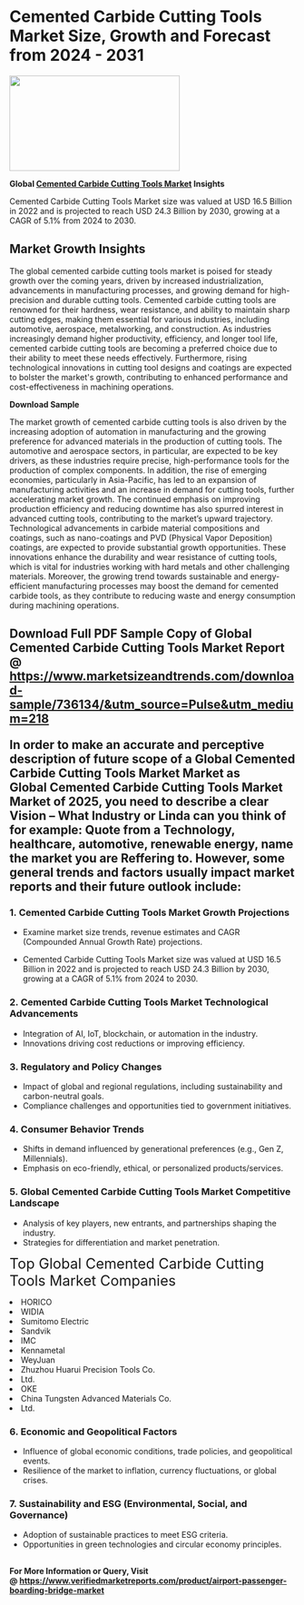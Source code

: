 <H1>Cemented Carbide Cutting Tools Market Size, Growth and Forecast from 2024 - 2031</H1><img class="aligncenter size-medium wp-image-584254" src="https://thirdeyenews.in/wp-content/uploads/2024/09/Global-Market-Research-300x168.jpeg" alt="" width="300" height="168" /><p><strong>Global&nbsp;<a href="https://www.marketsizeandtrends.com/download-sample/736134/&amp;utm_source=Pulse&amp;utm_medium=218">Cemented Carbide Cutting Tools Market</a> Insights</strong></p><p>Cemented Carbide Cutting Tools Market size was valued at USD 16.5 Billion in 2022 and is projected to reach USD 24.3 Billion by 2030, growing at a CAGR of 5.1% from 2024 to 2030.</p><p><h2>Market Growth Insights</h2> <p>The global cemented carbide cutting tools market is poised for steady growth over the coming years, driven by increased industrialization, advancements in manufacturing processes, and growing demand for high-precision and durable cutting tools. Cemented carbide cutting tools are renowned for their hardness, wear resistance, and ability to maintain sharp cutting edges, making them essential for various industries, including automotive, aerospace, metalworking, and construction. As industries increasingly demand higher productivity, efficiency, and longer tool life, cemented carbide cutting tools are becoming a preferred choice due to their ability to meet these needs effectively. Furthermore, rising technological innovations in cutting tool designs and coatings are expected to bolster the market's growth, contributing to enhanced performance and cost-effectiveness in machining operations.</p> <p><strong>Download Sample</strong></p> <p>The market growth of cemented carbide cutting tools is also driven by the increasing adoption of automation in manufacturing and the growing preference for advanced materials in the production of cutting tools. The automotive and aerospace sectors, in particular, are expected to be key drivers, as these industries require precise, high-performance tools for the production of complex components. In addition, the rise of emerging economies, particularly in Asia-Pacific, has led to an expansion of manufacturing activities and an increase in demand for cutting tools, further accelerating market growth. The continued emphasis on improving production efficiency and reducing downtime has also spurred interest in advanced cutting tools, contributing to the market’s upward trajectory. Technological advancements in carbide material compositions and coatings, such as nano-coatings and PVD (Physical Vapor Deposition) coatings, are expected to provide substantial growth opportunities. These innovations enhance the durability and wear resistance of cutting tools, which is vital for industries working with hard metals and other challenging materials. Moreover, the growing trend towards sustainable and energy-efficient manufacturing processes may boost the demand for cemented carbide tools, as they contribute to reducing waste and energy consumption during machining operations. <h2></p><p><span class=""><strong>Download Full PDF Sample Copy of Global Cemented Carbide Cutting Tools Market Report</strong> @ <a href="https://www.marketsizeandtrends.com/download-sample/736134/&amp;utm_source=Pulse&amp;utm_medium=218" target="_blank">https://www.marketsizeandtrends.com/download-sample/736134/&amp;utm_source=Pulse&amp;utm_medium=218</a></span></p><p>In order to make an accurate and perceptive description of future scope of a Global&nbsp;Cemented Carbide Cutting Tools Market Market as Global&nbsp;Cemented Carbide Cutting Tools Market Market of 2025, you need to describe a clear Vision &ndash; What Industry or Linda can you think of for example: Quote from a Technology, healthcare, automotive, renewable energy, name the market you are Reffering to. However, some general trends and factors usually impact market reports and their future outlook include:</p><h3>1.&nbsp;<strong>Cemented Carbide Cutting Tools Market Growth Projections</strong></h3><ul><li>Examine market size trends, revenue estimates and CAGR (Compounded Annual Growth Rate) projections.</li><li><p>Cemented Carbide Cutting Tools Market size was valued at USD 16.5 Billion in 2022 and is projected to reach USD 24.3 Billion by 2030, growing at a CAGR of 5.1% from 2024 to 2030.</p></li></ul><h3>2.&nbsp;<strong>Cemented Carbide Cutting Tools Market Technological Advancements</strong></h3><ul><li>Integration of AI, IoT, blockchain, or automation in the industry.</li><li>Innovations driving cost reductions or improving efficiency.</li></ul><h3>3.&nbsp;<strong>Regulatory and Policy Changes</strong></h3><ul><li>Impact of global and regional regulations, including sustainability and carbon-neutral goals.</li><li>Compliance challenges and opportunities tied to government initiatives.</li></ul><h3>4.&nbsp;<strong>Consumer Behavior Trends</strong></h3><ul><li>Shifts in demand influenced by generational preferences (e.g., Gen Z, Millennials).</li><li>Emphasis on eco-friendly, ethical, or personalized products/services.</li></ul><h3>5.&nbsp;<strong>Global Cemented Carbide Cutting Tools Market Competitive Landscape</strong></h3><ul><li>Analysis of key players, new entrants, and partnerships shaping the industry.</li><li>Strategies for differentiation and market penetration.</li></ul><p data-pm-slice="1 1 []"><span style="color: inherit; font-family: inherit; font-size: 25px;">Top Global Cemented Carbide Cutting Tools Market Companies</span></p><div class="" data-test-id=""><p><li>HORICO</li><li> WIDIA</li><li> Sumitomo Electric</li><li> Sandvik</li><li> IMC</li><li> Kennametal</li><li> WeyJuan</li><li> Zhuzhou Huarui Precision Tools Co.</li><li> Ltd.</li><li> OKE</li><li> China Tungsten Advanced Materials Co.</li><li> Ltd.</li></p></div><h3>6.&nbsp;<strong>Economic and Geopolitical Factors</strong></h3><ul><li>Influence of global economic conditions, trade policies, and geopolitical events.</li><li>Resilience of the market to inflation, currency fluctuations, or global crises.</li></ul><h3>7.&nbsp;<strong>Sustainability and ESG (Environmental, Social, and Governance)</strong></h3><ul><li>Adoption of sustainable practices to meet ESG criteria.</li><li>Opportunities in green technologies and circular economy principles.</li></ul><h2><strong style="font-size: 14px;">For More Information or Query, Visit @&nbsp;</strong><a style="background-color: #ffffff; font-size: 14px;" href="https://www.marketsizeandtrends.com/report/cemented-carbide-cutting-tools-market/" target="_blank">https://www.verifiedmarketreports.com/product/airport-passenger-boarding-bridge-market</a></h2>
